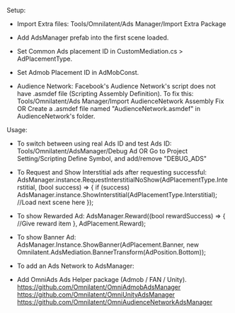 Setup:
- Import Extra files: Tools/Omnilatent/Ads Manager/Import Extra Package
- Add AdsManager prefab into the first scene loaded.
- Set Common Ads placement ID in CustomMediation.cs > AdPlacementType.
- Set Admob Placement ID in AdMobConst.

- Audience Network: Facebook's Audience Network's script does not have .asmdef file (Scripting Assembly Definition). To fix this:
Tools/Omnilatent/Ads Manager/Import AudienceNetwork Assembly Fix
    OR
Create a .asmdef file named "AudienceNetwork.asmdef" in AudienceNetwork's folder.

Usage:
- To switch between using real Ads ID and test Ads ID:
    Tools/Omnilatent/AdsManager/Debug Ad
        OR
    Go to Project Setting/Scripting Define Symbol, and add/remove "DEBUG_ADS"

- To Request and Show Interstitial ads after requesting successful:
    AdsManager.instance.RequestInterstitialNoShow(AdPlacementType.Interstitial, (bool success) =>
        {
            if (success) AdsManager.instance.ShowInterstitial(AdPlacementType.Interstitial);
            //Load next scene here
        });

- To show Rewarded Ad:
    AdsManager.Reward((bool rewardSuccess) => {
        //Give reward item
    }, AdPlacement.Reward);

- To show Banner Ad:
    AdsManager.Instance.ShowBanner(AdPlacement.Banner, new Omnilatent.AdsMediation.BannerTransform(AdPosition.Bottom));

- To add an Ads Network to AdsManager:
 + Add OmniAds Ads Helper package (Admob / FAN / Unity).
     https://github.com/Omnilatent/OmniAdmobAdsManager
     https://github.com/Omnilatent/OmniUnityAdsManager
     https://github.com/Omnilatent/OmniAudienceNetworkAdsManager
